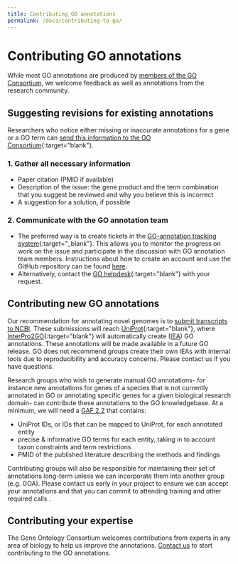 ```yaml
---
title: Contributing GO annotations
permalink: /docs/contributing-to-go/
---
```


# Contributing GO annotations
While most GO annotations are produced by [members of the GO Consortium](/docs/go-consortium/), we welcome feedback as well as annotations from the research community.

## Suggesting revisions for existing annotations
Researchers who notice either missing or inaccurate annotations for a gene or a GO term can [send this information to the GO Consortium](http://help.geneontology.org/){:target="blank"}.

###  1. Gather all necessary information
- Paper citation (PMID if available)
- Description of the issue: the gene product and the term combination that you suggest be reviewed and why you believe this is incorrect
- A suggestion for a solution, if possible

### 2. Communicate with the GO annotation team
* The preferred way is to create tickets in the [GO-annotation tracking system](https://github.com/geneontology/go-annotation/issues){:target="_blank"}. This allows you to monitor the progress on work on the issue and participate in the discussion with GO annotation team members. Instructions about how to create an account and use the GitHub repository can be found [here](/docs/how-to-submit-requests/). 
* Alternatively, contact the [GO helpdesk](http://help.geneontology.org/){:target="blank"} with your request.

## Contributing new GO annotations
Our recommendation for annotating novel genomes is to [submit transcripts to NCBI](https://www.ncbi.nlm.nih.gov/). These submissions will reach [UniProt](https://www.uniprot.org/){:target="blank"}, where [InterPro2GO](https://www.ebi.ac.uk/GOA/InterPro2GO){:target="blank"} will automatically create ([IEA](/docs/guide-go-evidence-codes/)) GO annotations.  These annotations will be made available in a future GO release. GO does not recommend groups create their own IEAs with internal tools due to reproducibility and accuracy concerns.  Please contact us if you have questions.

Research groups who wish to generate manual GO annotations- for instance new annotations for genes of a species that is not currently annotated in GO or annotating specific genes for a given biological research domain- can contribute these annotations to the GO knowledgebase.  At a minimum, we will need a [GAF 2.2](/docs/go-annotation-file-gaf-format-2.2/) that contains:
- UniProt IDs, or IDs that can be mapped to UniProt, for each annotated entity
- precise & informative GO terms for each entity, taking in to account taxon constraints and term restrictions
- PMID of the published literature describing the methods and findings

Contributing groups will also be responsible for maintaining their set of annotations long-term unless we can incorporate them into another group (e.g. GOA).  Please contact us early in your project to ensure we can accept your annotations and that you can commit to attending training and other required calls .

## Contributing your expertise
The Gene Ontology Consortium welcomes contributions from experts in any area of biology to help us improve the annotations. [Contact us](mailto:help@geneontology.org) to start contributing to the GO annotations. 
